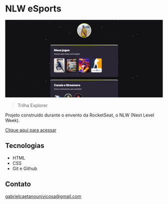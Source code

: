 # NLW eSports

![preview](./.github/newpreview.PNG)

> Trilha Explorer

Projeto construído durante o envento da RocketSeat, o NLW (Next Level Week).

[Clique aqui para acessar](https://gabrielcaetano13.github.io/NLW-Rocketseat/)

## Tecnologias

- HTML
- CSS
- Git e Github

## Contato

gabrielcaetanounivicosa@gmail.com
